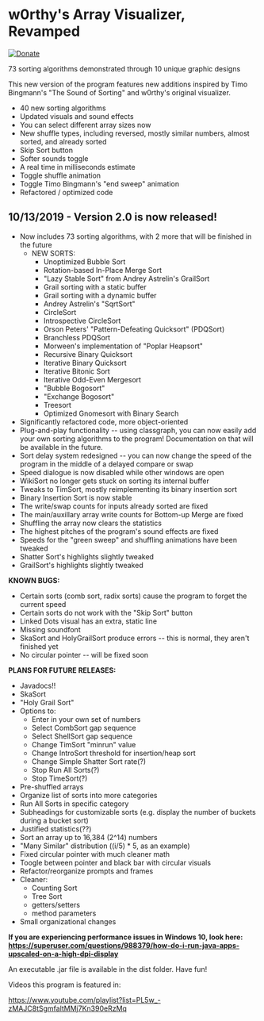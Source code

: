 # w0rthy's Array Visualizer, Revamped
[![Donate](https://img.shields.io/badge/Donate-PayPal-green.svg)](YOUR_EMAIL_CODE)


73 sorting algorithms demonstrated through 10 unique graphic designs

This new version of the program features new additions inspired by Timo Bingmann's "The Sound of Sorting" and w0rthy's original visualizer.

- 40 new sorting algorithms
- Updated visuals and sound effects
- You can select different array sizes now
- New shuffle types, including reversed, mostly similar numbers, almost sorted, and already sorted
- Skip Sort button
- Softer sounds toggle
- A real time in milliseconds estimate
- Toggle shuffle animation
- Toggle Timo Bingmann's "end sweep" animation
- Refactored / optimized code

## 10/13/2019 - Version 2.0 is now released!
- Now includes 73 sorting algorithms, with 2 more that will be finished in the future
  - NEW SORTS:
    - Unoptimized Bubble Sort
    - Rotation-based In-Place Merge Sort
    - "Lazy Stable Sort" from Andrey Astrelin's GrailSort
    - Grail sorting with a static buffer
    - Grail sorting with a dynamic buffer
    - Andrey Astrelin's "SqrtSort"
    - CircleSort
    - Introspective CircleSort
    - Orson Peters' "Pattern-Defeating Quicksort" (PDQSort)
    - Branchless PDQSort
    - Morween's implementation of "Poplar Heapsort"
    - Recursive Binary Quicksort
    - Iterative Binary Quicksort
    - Iterative Bitonic Sort
    - Iterative Odd-Even Mergesort
    - "Bubble Bogosort"
    - "Exchange Bogosort"
    - Treesort
    - Optimized Gnomesort with Binary Search
- Significantly refactored code, more object-oriented
- Plug-and-play functionality -- using classgraph, you can now easily add your own sorting algorithms to the program! Documentation on that will be available in the future.
- Sort delay system redesigned -- you can now change the speed of the program in the middle of a delayed compare or swap
- Speed dialogue is now disabled while other windows are open
- WikiSort no longer gets stuck on sorting its internal buffer
- Tweaks to TimSort, mostly reimplementing its binary insertion sort
- Binary Insertion Sort is now stable
- The write/swap counts for inputs already sorted are fixed
- The main/auxillary array write counts for Bottom-up Merge are fixed
- Shuffling the array now clears the statistics
- The highest pitches of the program's sound effects are fixed
- Speeds for the "green sweep" and shuffling animations have been tweaked
- Shatter Sort's highlights slightly tweaked
- GrailSort's highlights slightly tweaked

**KNOWN BUGS:**
- Certain sorts (comb sort, radix sorts) cause the program to forget the current speed
- Certain sorts do not work with the "Skip Sort" button
- Linked Dots visual has an extra, static line
- Missing soundfont
- SkaSort and HolyGrailSort produce errors -- this is normal, they aren't finished yet
- No circular pointer -- will be fixed soon

**PLANS FOR FUTURE RELEASES:**
- Javadocs!!
- SkaSort
- "Holy Grail Sort"
- Options to:
  - Enter in your own set of numbers
  - Select CombSort gap sequence
  - Select ShellSort gap sequence
  - Change TimSort "minrun" value
  - Change IntroSort threshold for insertion/heap sort
  - Change Simple Shatter Sort rate(?)
  - Stop Run All Sorts(?)
  - Stop TimeSort(?)
- Pre-shuffled arrays
- Organize list of sorts into more categories
- Run All Sorts in specific category
- Subheadings for customizable sorts (e.g. display the number of buckets during a bucket sort)
- Justified statistics(??)
- Sort an array up to 16,384 (2^14) numbers
- "Many Similar" distribution ((i/5) * 5, as an example)
- Fixed circular pointer with much cleaner math
- Toogle between pointer and black bar with circular visuals
- Refactor/reorganize prompts and frames
- Cleaner:
  - Counting Sort
  - Tree Sort
  - getters/setters
  - method parameters
- Small organizational changes

**If you are experiencing performance issues in Windows 10, look here: https://superuser.com/questions/988379/how-do-i-run-java-apps-upscaled-on-a-high-dpi-display**

An executable .jar file is available in the dist folder. Have fun!

Videos this program is featured in:

https://www.youtube.com/playlist?list=PL5w_-zMAJC8tSgmfaltMMj7Kn390eRzMq
